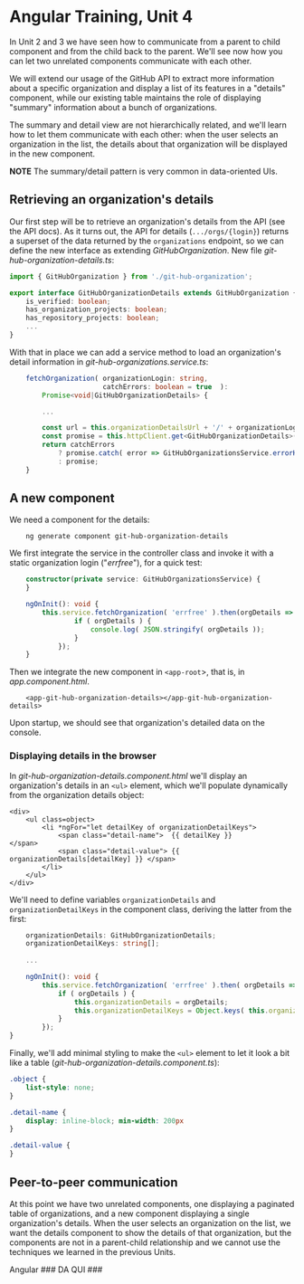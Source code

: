 # Angular Training, Unit 4

In Unit 2 and 3 we have seen how to communicate from a parent 
to child component and from the child back to the parent. 
We'll see now how you can let two unrelated components 
communicate with each other. 

We will extend our usage of the GitHub API to extract
more information about a specific organization and display 
a list of its features in a "details" component, 
while our existing table maintains the role of displaying 
"summary" information about a bunch of organizations. 

The summary and detail view are not hierarchically 
related, and we'll learn how to let them
communicate with each other: when the user selects 
an organization in the list, the details about that 
organization will be displayed in the new component.

**NOTE**   The summary/detail pattern is very common in data-oriented UIs.

## Retrieving an organization's details

Our first step will be to retrieve an organization's details 
from the API (see the API docs). 
As it turns out, the API for details (`.../orgs/{login}`) 
returns a superset of the data returned by the `organizations` 
endpoint, so we can define the new interface as extending 
_GitHubOrganization_.
New file _git-hub-organization-details.ts_:
```typescript
import { GitHubOrganization } from './git-hub-organization';

export interface GitHubOrganizationDetails extends GitHubOrganization {
    is_verified: boolean;
    has_organization_projects: boolean;
    has_repository_projects: boolean;
    ...
}
```
With that in place we can add a service method to load an 
organization's detail information in
_git-hub-organizations.service.ts_:
```typescript
    fetchOrganization( organizationLogin: string,
                       catchErrors: boolean = true  ): 
        Promise<void|GitHubOrganizationDetails> {

        ...

        const url = this.organizationDetailsUrl + '/' + organizationLogin;
        const promise = this.httpClient.get<GitHubOrganizationDetails>( url ).toPromise();
        return catchErrors
            ? promise.catch( error => GitHubOrganizationsService.errorHandler( error ))
            : promise;
    }
```

## A new component

We need a component for the details:
```
    ng generate component git-hub-organization-details
```
We first integrate the service in the controller class
and invoke it with a static organization login ("_errfree_"), 
for a quick test:
```typescript
    constructor(private service: GitHubOrganizationsService) {
    }

    ngOnInit(): void {
        this.service.fetchOrganization( 'errfree' ).then(orgDetails => {
                if ( orgDetails ) {
                    console.log( JSON.stringify( orgDetails ));
                }
            });
    }
```
Then we integrate the new component in `<app-root`>, that is, in _app.component.html_.
```angular2html
    <app-git-hub-organization-details></app-git-hub-organization-details>
```
Upon startup, we should see that organization's detailed 
data on the console.

### Displaying details in the browser

In _git-hub-organization-details.component.html_ we'll 
display an organization's details in an `<ul>` element, which
we'll populate dynamically from the organization details object:
```angular2html
<div>
    <ul class=object>
        <li *ngFor="let detailKey of organizationDetailKeys">
            <span class="detail-name">  {{ detailKey }}                      </span>
            <span class="detail-value"> {{ organizationDetails[detailKey] }} </span>
        </li>
    </ul>
</div>
```
We'll need to define variables `organizationDetails` and 
`organizationDetailKeys` in the component class, deriving the latter from 
the first:
```typescript
    organizationDetails: GitHubOrganizationDetails;
    organizationDetailKeys: string[];
    
    ...

    ngOnInit(): void {
        this.service.fetchOrganization( 'errfree' ).then( orgDetails => {
            if ( orgDetails ) {
                this.organizationDetails = orgDetails;
                this.organizationDetailKeys = Object.keys( this.organizationDetails );
            }
        });
}
```

Finally, we'll add minimal styling to make the `<ul>` element to let
it look a bit like a table (_git-hub-organization-details.component.ts_):
```css
.object {
    list-style: none;
}

.detail-name {
    display: inline-block; min-width: 200px
}

.detail-value {
}
```

## Peer-to-peer communication

At this point we have two unrelated components, one displaying 
a paginated table of organizations, and a new component displaying
a single organization's details. When the user selects an organization
on the list, we want the details component to show
the details of that organization, but the components are not in a 
parent-child relationship and we cannot use the techniques we learned
in the previous Units.

Angular ### DA QUI ###
